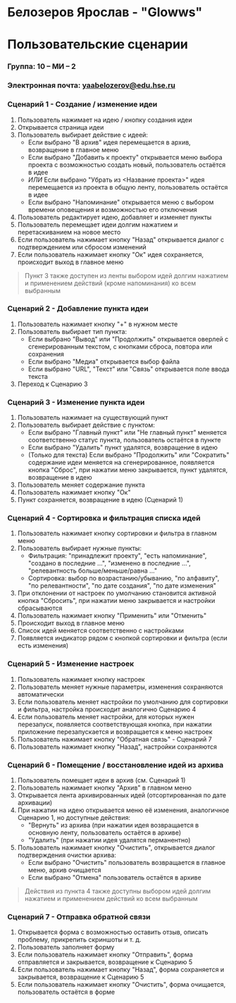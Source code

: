 # Белозеров Ярослав - "Glowws"
# Пользовательские сценарии

### Группа: 10 – МИ – 2
### Электронная почта: yaabelozerov@edu.hse.ru

### Сценарий 1 - Создание / изменение идеи
1. Пользователь нажимает на идею / кнопку создания идеи
2. Открывается страница идеи
3. Пользователь выбирает действие с идеей:
    * Если выбрано "В архив" идея перемещается в архив, возвращение в главное меню
    * Если выбрано "Добавить к проекту" открывается меню выбора проекта с возможностью создать новый, пользователь остаётся в идее
    * *ИЛИ* Если выбрано "Убрать из <Название проекта>" идея перемещается из проекта в общую ленту, пользователь остаётся в идее
    * Если выбрано "Напоминание" открывается меню с выбором времени оповещения и возможностью его отключения
3. Пользователь редактирует идею, добавляет и изменяет пункты
4. Пользователь перемещает идеи долгим нажатием и перетаскиванием на новое место
5. Если пользователь нажимает кнопку "Назад" открывается диалог с подтверждением или сбросом изменений
6. Если пользователь нажимает кнопку "Ок" идея сохраняется, происходит выход в главное меню 
> Пункт 3 также доступен из ленты выбором идей долгим нажатием и применением действий (кроме напоминания) ко всем выбранным

### Сценарий 2 - Добавление пункта идеи
1. Пользователь нажимает кнопку "+" в нужном месте
2. Пользователь выбирает тип пункта:
    * Если выбрано "Вывод" или "Продолжить" открывается оверлей с сгенерированным текстом, с кнопками сброса, повтора или сохранения
    * Если выбрано "Медиа" открывается выбор файла
    * Если выбрано "URL", "Текст" или "Связь" открывается поле ввода текста
3. Переход к Сценарию 3

### Сценарий 3 - Изменение пункта идеи
1. Пользователь нажимает на существующий пункт
2. Пользователь выбирает действие с пунктом:
    * Если выбрано "Главный пункт" или "Не главный пункт" меняется соответственно статус пункта, пользователь остаётся в пункте 
    * Если выбрано "Удалить" пункт удалятся, возвращение в идею
    * (Только для текста) Если выбрано "Продолжить" или "Сократить" содержание идеи меняется на сгенерированное, появляется кнопка "Сброс", при нажатии меню закрывается, пункт удалятся, возвращение в идею
3. Пользователь меняет содержание пункта
4. Пользователь нажимает кнопку "Ок"
5. Пункт сохраняется, возвращение в идею (Сценарий 1)

### Сценарий 4 - Сортировка и фильтрация списка идей
1. Пользователь нажимает кнопку сортировки и фильтра в главном меню
2. Пользователь выбирает нужные пункты:
    * Фильтрация: "принадлежит проекту", "есть напоминание", "создано в последние ...", "изменено в последние ...", "релевантность больше/меньше/равна ..."
    * Сортировка: выбор по возрастанию/убыванию, "по алфавиту", "по релевантности", "по дате создания", "по дате изменения"
4. При отклонении от настроек по умолчанию становится активной кнопка "Сбросить", при нажатии меню закрывается и настройки сбрасываются
3. Пользователь нажимает кнопку "Применить" или "Отменить"
4. Происходит выход в главное меню
5. Список идей меняется соответственно с настройками
6. Появляется индикатор рядом с кнопкой сортировки и фильтра (если есть изменения)

### Сценарий 5 - Изменение настроек
1. Пользователь нажимает кнопку настроек
2. Пользователь меняет нужные параметры, изменения сохраняются автоматически
3. Если пользователь меняет настройки по умолчанию для сортировки и фильтра, настройка происходит аналогично Сценарию 4
4. Если пользователь меняет настройки, для которых нужен перезапуск, появляется соответствующая кнопка, при нажатии приложение перезапускается и возвращается к меню настроек
5. Пользователь нажимает кнопку "Обратная связь" - Сценарий 7
3. Пользователь нажимает кнопку "Назад", настройки сохраняются

### Сценарий 6 - Помещение / восстановление идей из архива
1. Пользователь помещает идеи в архив (см. Сценарий 1)
2. Пользователь нажимает кнопку "Архив" в главном меню
3. Открывается лента архивированных идей (отсортированная по дате архивации)
4. При нажатии на идею открывается меню её изменения, аналогичное Сценарию 1, но доступные действия:
    * "Вернуть" из архива (при нажатии идея возвращается в основную ленту, пользователь остаётся в архиве)
    * "Удалить" (при нажатии идея удалятся перманентно)
4. Пользователь нажимает кнопку "Очистить", открывается диалог подтверждения очистки архива:
    * Если выбрано "Очистить" пользователь возвращается в главное меню, архив очищается
    * Если выбрано "Отмена" пользователь остаётся в архиве
> Действия из пункта 4 также доступны выбором идей долгим нажатием и применением действий ко всем выбранным

### Сценарий 7 - Отправка обратной связи
1. Открывается форма с возможностью оставить отзыв, описать проблему, прикрепить скриншоты и т. д.
2. Пользователь заполняет форму
3. Если пользователь нажимает кнопку "Отправить", форма отправляется и закрывается, возвращение к Сценарию 5
4. Если пользователь нажимает кнопку "Назад", форма сохраняется и закрывается, возвращение к Сценарию 5
5. Если пользователь нажимает кнопку "Очистить", форма очищается, пользователь остаётся в форме
